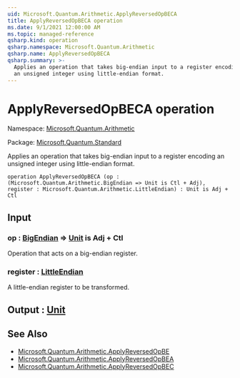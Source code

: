 ```yaml
---
uid: Microsoft.Quantum.Arithmetic.ApplyReversedOpBECA
title: ApplyReversedOpBECA operation
ms.date: 9/1/2021 12:00:00 AM
ms.topic: managed-reference
qsharp.kind: operation
qsharp.namespace: Microsoft.Quantum.Arithmetic
qsharp.name: ApplyReversedOpBECA
qsharp.summary: >-
  Applies an operation that takes big-endian input to a register encoding
  an unsigned integer using little-endian format.
---
```


# ApplyReversedOpBECA operation

Namespace: [Microsoft.Quantum.Arithmetic](xref:Microsoft.Quantum.Arithmetic)

Package: [Microsoft.Quantum.Standard](https://nuget.org/packages/Microsoft.Quantum.Standard)


Applies an operation that takes big-endian input to a register encodingan unsigned integer using little-endian format.

```qsharp
operation ApplyReversedOpBECA (op : (Microsoft.Quantum.Arithmetic.BigEndian => Unit is Ctl + Adj), register : Microsoft.Quantum.Arithmetic.LittleEndian) : Unit is Adj + Ctl
```


## Input

### op : [BigEndian](xref:Microsoft.Quantum.Arithmetic.BigEndian) => [Unit](xref:microsoft.quantum.qsharp.valueliterals#unit-literal)  is Adj + Ctl

Operation that acts on a big-endian register.


### register : [LittleEndian](xref:Microsoft.Quantum.Arithmetic.LittleEndian)

A little-endian register to be transformed.



## Output : [Unit](xref:microsoft.quantum.qsharp.valueliterals#unit-literal)



## See Also

- [Microsoft.Quantum.Arithmetic.ApplyReversedOpBE](xref:Microsoft.Quantum.Arithmetic.ApplyReversedOpBE)
- [Microsoft.Quantum.Arithmetic.ApplyReversedOpBEA](xref:Microsoft.Quantum.Arithmetic.ApplyReversedOpBEA)
- [Microsoft.Quantum.Arithmetic.ApplyReversedOpBEC](xref:Microsoft.Quantum.Arithmetic.ApplyReversedOpBEC)